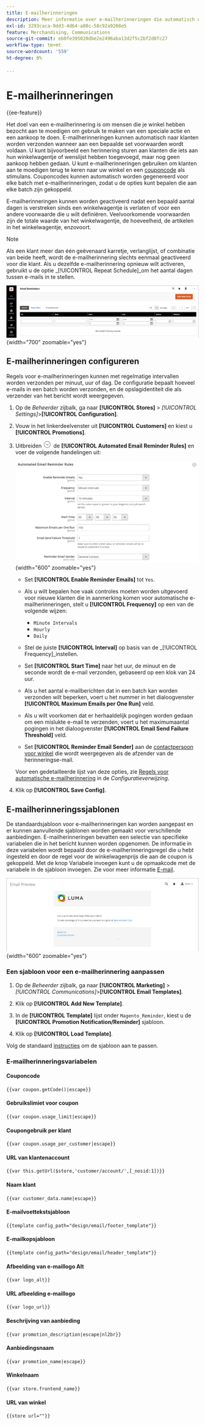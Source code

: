 ```yaml
---
title: E-mailherinneringen
description: Meer informatie over e-mailherinneringen die automatisch naar klanten kunnen worden verzonden wanneer aan een bepaalde set voorwaarden wordt voldaan.
exl-id: 3293caca-9dd3-4d64-a80c-58c92a9208e5
feature: Merchandising, Communications
source-git-commit: eb0fe395020dbe2e2496aba13d2f5c2bf2d0fc27
workflow-type: tm+mt
source-wordcount: '559'
ht-degree: 0%

---
```


# E-mailherinneringen

{{ee-feature}}

Het doel van een e-mailherinnering is om mensen die je winkel hebben bezocht aan te moedigen om gebruik te maken van een speciale actie en een aankoop te doen. E-mailherinneringen kunnen automatisch naar klanten worden verzonden wanneer aan een bepaalde set voorwaarden wordt voldaan. U kunt bijvoorbeeld een herinnering sturen aan klanten die iets aan hun winkelwagentje of wenslijst hebben toegevoegd, maar nog geen aankoop hebben gedaan. U kunt e-mailherinneringen gebruiken om klanten aan te moedigen terug te keren naar uw winkel en een [couponcode](price-rules-cart-coupon.md) als stimulans. Couponcodes kunnen automatisch worden gegenereerd voor elke batch met e-mailherinneringen, zodat u de opties kunt bepalen die aan elke batch zijn gekoppeld.

E-mailherinneringen kunnen worden geactiveerd nadat een bepaald aantal dagen is verstreken sinds een winkelwagentje is verlaten of voor een andere voorwaarde die u wilt definiëren. Veelvoorkomende voorwaarden zijn de totale waarde van het winkelwagentje, de hoeveelheid, de artikelen in het winkelwagentje, enzovoort.

>[!NOTE]
>
>Als een klant meer dan één geëvenaard karretje, verlanglijst, of combinatie van beide heeft, wordt de e-mailherinnering slechts eenmaal geactiveerd voor die klant. Als u dezelfde e-mailherinnering opnieuw wilt activeren, gebruikt u de optie _[!UICONTROL Repeat Schedule]_om het aantal dagen tussen e-mails in te stellen.

![E-mailherinneringen](./assets/email-reminders.png){width="700" zoomable="yes"}

## E-mailherinneringen configureren

Regels voor e-mailherinneringen kunnen met regelmatige intervallen worden verzonden per minuut, uur of dag. De configuratie bepaalt hoeveel e-mails in een batch worden verzonden, en de opslagidentiteit die als verzender van het bericht wordt weergegeven.

1. Op de _Beheerder_ zijbalk, ga naar **[!UICONTROL Stores]** > _[!UICONTROL Settings]_>**[!UICONTROL Configuration]**.

1. Vouw in het linkerdeelvenster uit **[!UICONTROL Customers]** en kiest u **[!UICONTROL Promotions]**.

1. Uitbreiden ![Expansiekiezer](../assets/icon-display-expand.png) de **[!UICONTROL Automated Email Reminder Rules]** en voer de volgende handelingen uit:

   ![Configuratie van klanten - regels voor automatische e-mailreminder](../configuration-reference/customers/assets/promotions-automated-email-reminder-rules.png){width="600" zoomable="yes"}

   - Set **[!UICONTROL Enable Reminder Emails]** tot `Yes`.

   - Als u wilt bepalen hoe vaak controles moeten worden uitgevoerd voor nieuwe klanten die in aanmerking komen voor automatische e-mailherinneringen, stelt u **[!UICONTROL Frequency]** op een van de volgende wijzen:

      - `Minute Intervals`
      - `Hourly`
      - `Daily`

   - Stel de juiste **[!UICONTROL Interval]** op basis van de _[!UICONTROL Frequency]_instellen.

   - Set **[!UICONTROL Start Time]** naar het uur, de minuut en de seconde wordt de e-mail verzonden, gebaseerd op een klok van 24 uur.

   - Als u het aantal e-mailberichten dat in een batch kan worden verzonden wilt beperken, voert u het nummer in het dialoogvenster **[!UICONTROL Maximum Emails per One Run]** veld.

   - Als u wilt voorkomen dat er herhaaldelijk pogingen worden gedaan om een mislukte e-mail te verzenden, voert u het maximumaantal pogingen in het dialoogvenster **[!UICONTROL Email Send Failure Threshold]** veld.

   - Set **[!UICONTROL Reminder Email Sender]** aan de [contactpersoon voor winkel](../getting-started/store-details.md#store-email-addresses) die wordt weergegeven als de afzender van de herinneringse-mail.

   Voor een gedetailleerde lijst van deze opties, zie [Regels voor automatische e-mailherinnering](../configuration-reference/customers/promotions.md#automated-email-reminder-rules) in de _Configuratieverwijzing_.

1. Klik op **[!UICONTROL Save Config]**.

## E-mailherinneringssjablonen

De standaardsjabloon voor e-mailherinneringen kan worden aangepast en er kunnen aanvullende sjablonen worden gemaakt voor verschillende aanbiedingen. E-mailherinneringen bevatten een selectie van specifieke variabelen die in het bericht kunnen worden opgenomen. De informatie in deze variabelen wordt bepaald door de e-mailherinneringsregel die u hebt ingesteld en door de regel voor de winkelwagenprijs die aan de coupon is gekoppeld. Met de knop Variabele invoegen kunt u de opmaakcode met de variabele in de sjabloon invoegen. Zie voor meer informatie [E-mail](../systems/email-templates.md).

![E-mailreminder](./assets/email-reminder-preview-promotion-template.png){width="600" zoomable="yes"}

### Een sjabloon voor een e-mailherinnering aanpassen

1. Op de _Beheerder_ zijbalk, ga naar **[!UICONTROL Marketing]** > _[!UICONTROL Communications]_>**[!UICONTROL Email Templates]**.

1. Klik op **[!UICONTROL Add New Template]**.

1. In de **[!UICONTROL Template]** lijst onder `Magento_Reminder`, kiest u de **[!UICONTROL Promotion Notification/Reminder]** sjabloon.

1. Klik op **[!UICONTROL Load Template]**.

Volg de standaard [instructies](../systems/email-template-custom.md) om de sjabloon aan te passen.

### E-mailherinneringsvariabelen

#### Couponcode

```
{{var coupon.getCode()|escape}}
```

#### Gebruikslimiet voor coupon

```
{{var coupon.usage_limit|escape}}
```

#### Coupongebruik per klant

```
{{var coupon.usage_per_customer|escape}}
```

#### URL van klantenaccount

```
{{var this.getUrl($store,'customer/account/',[_nosid:1])}}
```

#### Naam klant

```
{{var customer_data.name|escape}}
```

#### E-mailvoettekstsjabloon

```
{{template config_path="design/email/footer_template"}}
```

#### E-mailkopsjabloon

```
{{template config_path="design/email/header_template"}}
```

#### Afbeelding van e-maillogo Alt

```
{{var logo_alt}}
```

#### URL afbeelding e-maillogo

```
{{var logo_url}}
```

#### Beschrijving van aanbieding

```
{{var promotion_description|escape|nl2br}}
```

#### Aanbiedingsnaam

```
{{var promotion_name|escape}}
```

#### Winkelnaam

```
{{var store.frontend_name}}
```

#### URL van winkel

```
{{store url=""}}
```
